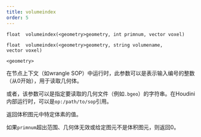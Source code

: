 ```yaml
---
title: volumeindex
order: 5
---
```


`float  volumeindex(<geometry>geometry, int primnum, vector voxel)`

`float  volumeindex(<geometry>geometry, string volumename, vector voxel)`

`<geometry>`

在节点上下文（如wrangle SOP）中运行时，此参数可以是表示输入编号的整数（从0开始），用于读取几何体。

或者，该参数可以是指定要读取的几何文件（例如`.bgeo`）的字符串。在Houdini内部运行时，可以是`op:/path/to/sop`引用。

返回体积图元中特定体素的值。

如果`primnum`超出范围、几何体无效或给定图元不是体积图元，则返回0。
